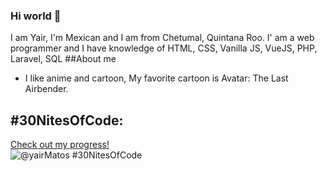 ### Hi world 👋

I am Yair, I'm Mexican and I am from Chetumal, Quintana Roo. I' am a web programmer and I have knowledge of HTML, CSS, Vanilla JS, VueJS, PHP, Laravel, SQL
##About me
- I like anime and cartoon, My favorite cartoon is Avatar: The Last Airbender.

## #30NitesOfCode:
  [Check out my progress!](https://www.codedex.io/@yairMatos/30-nites-of-code)  
  ![@yairMatos #30NitesOfCode](https://www.codedex.io/api/petStatus?user=yairMatos)
  
<!--
**yairabram/yairabram** is a ✨ _special_ ✨ repository because its `README.md` (this file) appears on your GitHub profile.

Here are some ideas to get you started:

- 🔭 I’m currently working on ...
- 🌱 I’m currently learning ...
- 👯 I’m looking to collaborate on ...
- 🤔 I’m looking for help with ...
- 💬 Ask me about ...
- 📫 How to reach me: ...
- 😄 Pronouns: ...
- ⚡ Fun fact: ...
-->
